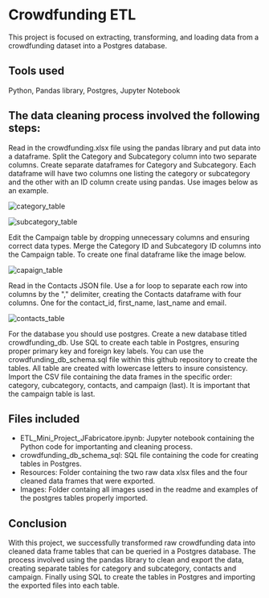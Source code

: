 # Crowdfunding ETL

This project is focused on extracting, transforming, and loading data from a crowdfunding dataset into a Postgres database.

## Tools used

Python,
Pandas library,
Postgres,
Jupyter Notebook

## The data cleaning process involved the following steps:

Read in the crowdfunding.xlsx file using the pandas library and put data into a dataframe.
Split the Category and Subcategory column into two separate columns. 
Create separate dataframes for Category and Subcategory. Each dataframe will have two columns one listing the category or subcategory and the other with an ID column create using pandas. Use images below as an example.


![category_table](https://user-images.githubusercontent.com/94406047/227388080-a13fb1d2-bb37-4ea1-87a5-1928ea61d9cf.png)

![subcategory_table](https://user-images.githubusercontent.com/94406047/227389322-dfff432d-1525-40c2-961e-b39b041612b9.png)

Edit the Campaign table by dropping unnecessary columns and ensuring correct data types. Merge the Category ID and Subcategory ID columns into the Campaign table. To create one final dataframe like the image below.

![capaign_table](https://user-images.githubusercontent.com/94406047/227388220-42d3d0e6-713f-4fab-9335-fc14e2dcced2.png)

Read in the Contacts JSON file. Use a for loop to separate each row into columns by the "," delimiter, creating the Contacts dataframe with four columns. One for the contact_id, first_name, last_name and email. 

![contacts_table](https://user-images.githubusercontent.com/94406047/227388386-40334684-148f-45b4-9583-e44160d7041c.png)

For the database you should use postgres. Create a new database titled crowdfunding_db. Use SQL to create each table in Postgres, ensuring proper primary key and foreign key labels. You can use the crowdfunding_db_schema.sql file within this github repository to create the tables. All table are created with lowercase letters to insure consistency. Import the CSV file containing the data frames in the specific order: category, cubcategory, contacts, and campaign (last). It is important that the campaign table is last. 

## Files included

* ETL_Mini_Project_JFabricatore.ipynb: Jupyter notebook containing the Python code for importanting and cleaning process.
* crowdfunding_db_schema_sql: SQL file containing the code for creating tables in Postgres.
* Resources: Folder containing the two raw data xlsx files and the four cleaned data frames that were exported.
* Images: Folder containg all images used in the readme and examples of the postgres tables properly imported. 


## Conclusion

With this project, we successfully transformed raw crowdfunding data into cleaned data frame tables that can be queried in a Postgres database. The process involved using the pandas library to clean and export the data, creating separate tables for category and subcategory, contacts and campaign. Finally using SQL to create the tables in Postgres and importing the exported files into each table.  
